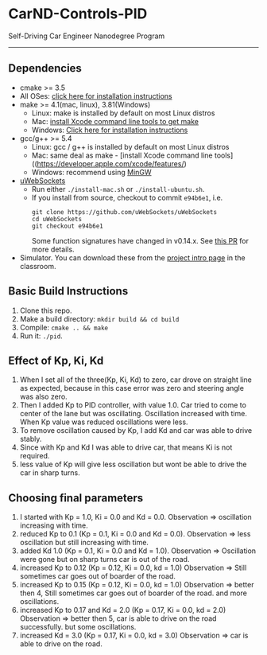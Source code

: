 # CarND-Controls-PID
Self-Driving Car Engineer Nanodegree Program

---

## Dependencies

* cmake >= 3.5
 * All OSes: [click here for installation instructions](https://cmake.org/install/)
* make >= 4.1(mac, linux), 3.81(Windows)
  * Linux: make is installed by default on most Linux distros
  * Mac: [install Xcode command line tools to get make](https://developer.apple.com/xcode/features/)
  * Windows: [Click here for installation instructions](http://gnuwin32.sourceforge.net/packages/make.htm)
* gcc/g++ >= 5.4
  * Linux: gcc / g++ is installed by default on most Linux distros
  * Mac: same deal as make - [install Xcode command line tools]((https://developer.apple.com/xcode/features/)
  * Windows: recommend using [MinGW](http://www.mingw.org/)
* [uWebSockets](https://github.com/uWebSockets/uWebSockets)
  * Run either `./install-mac.sh` or `./install-ubuntu.sh`.
  * If you install from source, checkout to commit `e94b6e1`, i.e.
    ```
    git clone https://github.com/uWebSockets/uWebSockets 
    cd uWebSockets
    git checkout e94b6e1
    ```
    Some function signatures have changed in v0.14.x. See [this PR](https://github.com/udacity/CarND-MPC-Project/pull/3) for more details.
* Simulator. You can download these from the [project intro page](https://github.com/udacity/self-driving-car-sim/releases) in the classroom.

## Basic Build Instructions

1. Clone this repo.
2. Make a build directory: `mkdir build && cd build`
3. Compile: `cmake .. && make`
4. Run it: `./pid`. 

## Effect of Kp, Ki, Kd
1) When I set all of the three(Kp, Ki, Kd) to zero, car drove on straight line as expected, because in this case error was zero and steering angle was also zero.
2) Then I added Kp to PID controller, with value 1.0. Car tried to come to center of the lane but was oscillating. Oscillation increased with time. When Kp value was reduced oscillations were less.
3) To remove oscillation caused by Kp, I add Kd and car was able to drive stably.
4) Since with Kp and Kd I was able to drive car, that means Ki is not required.
5) less value of Kp will give less oscillation but wont be able to drive the car in sharp turns.

## Choosing final parameters
1) I started with Kp = 1.0, Ki = 0.0 and Kd = 0.0. Observation => oscillation increasing with time.
2) reduced Kp to 0.1  (Kp = 0.1, Ki = 0.0 and Kd = 0.0). Observation => less oscillation but still increasing with time.
3) added Kd 1.0 (Kp = 0.1, Ki = 0.0 and Kd = 1.0). Observation => Oscillation were gone but on sharp turns car is out of the road.
4) increased Kp to 0.12 (Kp = 0.12, Ki = 0.0, kd = 1.0) Observation => Still sometimes car goes out of boarder of the road.
5) increased Kp to 0.15 (Kp = 0.12, Ki = 0.0, kd = 1.0) Observation => better then 4, Still sometimes car goes out of boarder of the road. and more oscillations.
6) increased Kp to 0.17 and Kd = 2.0 (Kp = 0.17, Ki = 0.0, kd = 2.0) Observation => better then 5, car is able to drive on the road successfully. but some oscillations.
7) increased Kd = 3.0 (Kp = 0.17, Ki = 0.0, kd = 3.0) Observation => car is able to drive on the road.


